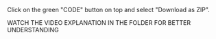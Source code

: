 Click on the green "CODE" button on top and select "Download as ZIP".


WATCH THE VIDEO EXPLANATION IN THE FOLDER FOR BETTER UNDERSTANDING
